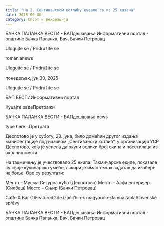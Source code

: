 ```yaml
---
title: "На 2. Сентиванском котлићу кувало се из 25 казана"
date: 2025-06-30
category: Спорт и рекреација
---
```


БАЧКА ПАЛАНКА ВЕСТИ - БАПдешавања Информативни портал - општине Бачка Паланка, Бач, Бачки Петровац

Ulogujte se / Pridružite se

romanianews

Ulogujte se / Pridružite se

понедељак, јун 30, 2025

Ulogujte se / Pridružite se

БАП ВЕСТИИнформативни портал

Куцајте овдеПретражи

БАЧКА ПАЛАНКА ВЕСТИ - БАПдешавања news

type here...Претрага

Деспотово је у суботу, 28. јуна, било домаћин другог издања манифестације под називом „Сентивански котлић“, у организацији УСР Деспотово, која је успела да окупи велики број екипа и посетилаца из околних места.

На такмичењу је учествовало 25 екипа. Такмичарске екипе, показале су своје кулинарско умеће, а жири је имао тежак задатак да изабере најбоље.
Ово су резултати:



Место – Мушка Сигурна кућа (Деспотово)
Место – Алфа ентеријер (Силбаш)
Место – Сњир (Бачки Петровац)

Caffe & Bar (1)FeaturedGde izaći?hírek magyarulreklamna tablaSlovenské správy

БАЧКА ПАЛАНКА ВЕСТИ - БАПдешавања Информативни портал - општине Бачка Паланка, Бач, Бачки Петровац

